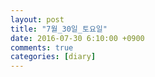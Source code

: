 ```yaml
---
layout: post
title: "7월_30일_토요일"
date: 2016-07-30 6:10:00 +0900
comments: true 
categories: [diary] 
---
```

